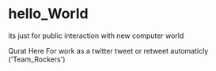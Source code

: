 # hello_World
its just for public interaction with new computer world

Qurat Here For work 
as a twitter tweet or retweet automaticly ('Team_Rockers')
